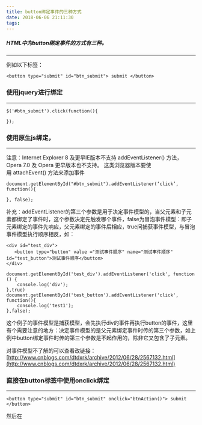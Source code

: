 ```yaml
---
title: button绑定事件的三种方式
date: 2018-06-06 21:11:30
tags:
---
```

##### HTML中为button绑定事件的方式有三种。
---

例如以下标签：

`<button type="submit" id="btn_submit"> submit </button>`

### 使用jquery进行绑定
---
```
$('#btn_submit').click(function(){

});
```

###  使用原生js绑定，
---
注意：Internet Explorer 8 及更早IE版本不支持 addEventListener() 方法，Opera 7.0 及 Opera 更早版本也不支持。 这类浏览器版本要使用 attachEvent() 方法来添加事件
```
document.getElementById("#btn_submit").addEventListener(‘click’, function(){

}, false);
```

补充：addEventListener的第三个参数是用于决定事件模型的，当父元素和子元素都绑定了事件时，这个参数决定先触发哪个事件，false为冒泡事件模型：即子元素绑定的事件先响应，父元素绑定的事件后相应，true问捕获事件模型，与冒泡事件模型执行顺序相反，如：
```
<div id="test_div">
   <button type="button" value ="测试事件顺序" name="测试事件顺序" id="test_button">测试事件顺序</button>
</div> 

document.getElementById('test_div').addEventListener('click', function () {
    console.log('div');
},true)
document.getElementById('test_button').addEventListener('click', function(){
    console.log('test1');
},false);
```

这个例子的事件模型是捕获模型，会先执行div的事件再执行button的事件，这里有个需要注意的地方：决定事件模型的是父元素绑定事件时传的第三个参数，如上例中button绑定事件时传的第三个参数是不起作用的，除非它又包含了子元素。

对事件模型不了解的可以查看改链接：[http://www.cnblogs.com/dtdxrk/archive/2012/06/28/2567132.html](http://www.cnblogs.com/dtdxrk/archive/2012/06/28/2567132.html)

### 直接在button标签中使用onclick绑定
---

`<button type="submit" id="btn_submit" onclick="btnAction()"> submit </button>`

然后在<script>标签中定义btnAtion的方法
```
<script>
        function btnAction()
        { } 

</script>
```

#### 比较：

1、使用jquery绑定，代码简洁，使用方便，事件绑定方式为追加绑定，即绑定多少个方法就执行多少个方法。

在单一绑定的条件下，由于jQuery底层其实也是js实现，所以速度区别并不大。至少“绑定”这个环节并不会成为

速度的瓶颈，除非页面上绑定事件的元素超过上万个，否则响应速度就不必纠结了，只做个事件绑定还是很快的。

所以在做负载等要求不那么严格的“小程序”，从维护的角度上，建议用jQuery绑定，简单清楚，最容易维护。

2、使用原生js与jquery相比的话代码量稍大，但是能让人进一步了解事件绑定的细节，对于熟悉原生js的开发者来说是值得推荐的。

3、使用onclick标签绑定，代码量不大，但是html前端和js前端混在一起，不易于维护。

原则上HTML代码只能体现网页的结构，具体的行为应该使用javascript代码进行绑定。

如果在HTML中用onclick事件混杂js，会导致html前端和js前端的工作混在了一起，难以分离工作任务，

进而难以维护。这种做法临时调试可以，但如果正式成品中不应该出现，

所以不建议使用onclick标签方式进行绑定事件。

